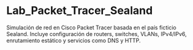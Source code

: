 # Lab_Packet_Tracer_Sealand
Simulación de red en Cisco Packet Tracer basada en el país ficticio Sealand. Incluye configuración de routers, switches, VLANs, IPv4/IPv6, enrutamiento estático y servicios como DNS y HTTP.
